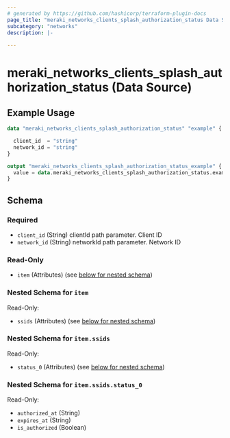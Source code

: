 ```yaml
---
# generated by https://github.com/hashicorp/terraform-plugin-docs
page_title: "meraki_networks_clients_splash_authorization_status Data Source - terraform-provider-meraki"
subcategory: "networks"
description: |-
  
---
```


# meraki_networks_clients_splash_authorization_status (Data Source)



## Example Usage

```terraform
data "meraki_networks_clients_splash_authorization_status" "example" {

  client_id  = "string"
  network_id = "string"
}

output "meraki_networks_clients_splash_authorization_status_example" {
  value = data.meraki_networks_clients_splash_authorization_status.example.item
}
```

<!-- schema generated by tfplugindocs -->
## Schema

### Required

- `client_id` (String) clientId path parameter. Client ID
- `network_id` (String) networkId path parameter. Network ID

### Read-Only

- `item` (Attributes) (see [below for nested schema](#nestedatt--item))

<a id="nestedatt--item"></a>
### Nested Schema for `item`

Read-Only:

- `ssids` (Attributes) (see [below for nested schema](#nestedatt--item--ssids))

<a id="nestedatt--item--ssids"></a>
### Nested Schema for `item.ssids`

Read-Only:

- `status_0` (Attributes) (see [below for nested schema](#nestedatt--item--ssids--status_0))

<a id="nestedatt--item--ssids--status_0"></a>
### Nested Schema for `item.ssids.status_0`

Read-Only:

- `authorized_at` (String)
- `expires_at` (String)
- `is_authorized` (Boolean)
